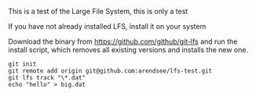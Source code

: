 This is a test of the Large File System, this is only a test

If you have not already installed LFS, install it on your system

Download the binary from https://github.com/github/git-lfs and run the install
script, which removes all existing versions and installs the new one.

```
git init
git remote add origin git@github.com:arendsee/lfs-test.git
git lfs track "\*.dat"
echo "hello" > big.dat
```
